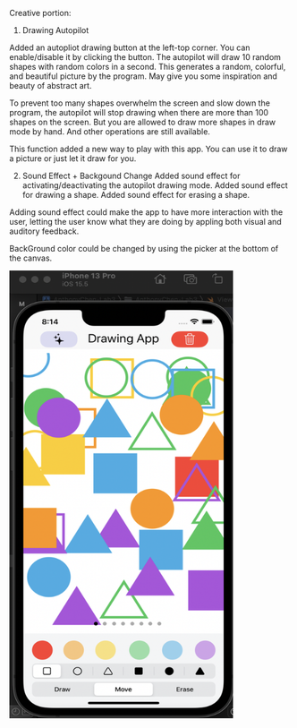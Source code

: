 Creative portion:

1. Drawing Autopilot

Added an autopliot drawing button at the left-top corner.
You can enable/disable it by clicking the button.
The autopilot will draw 10 random shapes with random colors in a second.
This generates a random, colorful, and beautiful picture by the program. May give you some inspiration and beauty of abstract art.

To prevent too many shapes overwhelm the screen and slow down the program, the autopilot will stop drawing when there are more than 100 shapes on the screen.
But you are allowed to draw more shapes in draw mode by hand. And other operations are still available.

This function added a new way to play with this app. You can use it to draw a picture or just let it draw for you.


2. Sound Effect + Backgound Change
Added sound effect for activating/deactivating the autopilot drawing mode.
Added sound effect for drawing a shape.
Added sound effect for erasing a shape.

Adding sound effect could make the app to have more interaction with the user, letting the user know what they are doing by appling both visual and auditory feedback.

BackGround color could be changed by using the picker at the bottom of the canvas.

<img src="/WX20221018-201412@2x.png" alt="Alt text" title="Optional title"  height="800" width="400">
